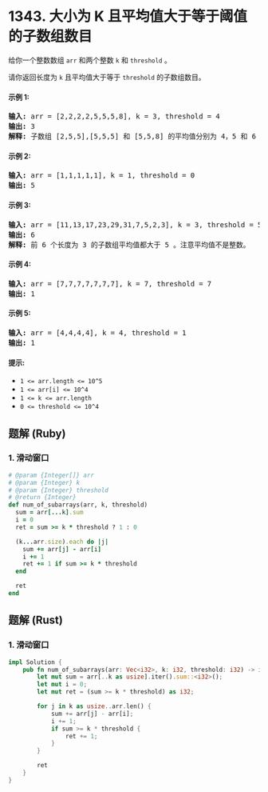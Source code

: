 # 1343. 大小为 K 且平均值大于等于阈值的子数组数目
给你一个整数数组 `arr` 和两个整数 `k` 和 `threshold` 。

请你返回长度为 `k` 且平均值大于等于 `threshold` 的子数组数目。

#### 示例 1:
<pre>
<strong>输入:</strong> arr = [2,2,2,2,5,5,5,8], k = 3, threshold = 4
<strong>输出:</strong> 3
<strong>解释:</strong> 子数组 [2,5,5],[5,5,5] 和 [5,5,8] 的平均值分别为 4，5 和 6 。其他长度为 3 的子数组的平均值都小于 4 （threshold 的值)。
</pre>

#### 示例 2:
<pre>
<strong>输入:</strong> arr = [1,1,1,1,1], k = 1, threshold = 0
<strong>输出:</strong> 5
</pre>

#### 示例 3:
<pre>
<strong>输入:</strong> arr = [11,13,17,23,29,31,7,5,2,3], k = 3, threshold = 5
<strong>输出:</strong> 6
<strong>解释:</strong> 前 6 个长度为 3 的子数组平均值都大于 5 。注意平均值不是整数。
</pre>

#### 示例 4:
<pre>
<strong>输入:</strong> arr = [7,7,7,7,7,7,7], k = 7, threshold = 7
<strong>输出:</strong> 1
</pre>

#### 示例 5:
<pre>
<strong>输入:</strong> arr = [4,4,4,4], k = 4, threshold = 1
<strong>输出:</strong> 1
</pre>

#### 提示:
* `1 <= arr.length <= 10^5`
* `1 <= arr[i] <= 10^4`
* `1 <= k <= arr.length`
* `0 <= threshold <= 10^4`

## 题解 (Ruby)

### 1. 滑动窗口
```Ruby
# @param {Integer[]} arr
# @param {Integer} k
# @param {Integer} threshold
# @return {Integer}
def num_of_subarrays(arr, k, threshold)
  sum = arr[...k].sum
  i = 0
  ret = sum >= k * threshold ? 1 : 0

  (k...arr.size).each do |j|
    sum += arr[j] - arr[i]
    i += 1
    ret += 1 if sum >= k * threshold
  end

  ret
end
```

## 题解 (Rust)

### 1. 滑动窗口
```Rust
impl Solution {
    pub fn num_of_subarrays(arr: Vec<i32>, k: i32, threshold: i32) -> i32 {
        let mut sum = arr[..k as usize].iter().sum::<i32>();
        let mut i = 0;
        let mut ret = (sum >= k * threshold) as i32;

        for j in k as usize..arr.len() {
            sum += arr[j] - arr[i];
            i += 1;
            if sum >= k * threshold {
                ret += 1;
            }
        }

        ret
    }
}
```
